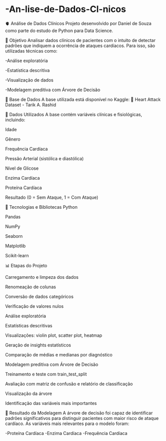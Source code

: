 # -An-lise-de-Dados-Cl-nicos
🫀 Análise de Dados Clínicos
Projeto desenvolvido por Daniel de Souza como parte do estudo de Python para Data Science.

🎯 Objetivo
Analisar dados clínicos de pacientes com o intuito de detectar padrões que indiquem a ocorrência de ataques cardíacos. Para isso, são utilizadas técnicas como:

-Análise exploratória

-Estatística descritiva

-Visualização de dados

-Modelagem preditiva com Árvore de Decisão

📂 Base de Dados
A base utilizada está disponível no Kaggle:
🔗 Heart Attack Dataset - Tarik A. Rashid

🧪 Dados Utilizados
A base contém variáveis clínicas e fisiológicas, incluindo:

Idade

Gênero

Frequência Cardíaca

Pressão Arterial (sistólica e diastólica)

Nível de Glicose

Enzima Cardíaca

Proteína Cardíaca

Resultado (0 = Sem Ataque, 1 = Com Ataque)

🧰 Tecnologias e Bibliotecas
Python

Pandas

NumPy

Seaborn

Matplotlib

Scikit-learn

📊 Etapas do Projeto

Carregamento e limpeza dos dados

Renomeação de colunas

Conversão de dados categóricos

Verificação de valores nulos

Análise exploratória

Estatísticas descritivas

Visualizações: violin plot, scatter plot, heatmap

Geração de insights estatísticos

Comparação de médias e medianas por diagnóstico

Modelagem preditiva com Árvore de Decisão

Treinamento e teste com train_test_split

Avaliação com matriz de confusão e relatório de classificação

Visualização da árvore

Identificação das variáveis mais importantes


🌳 Resultado da Modelagem
A árvore de decisão foi capaz de identificar padrões significativos para distinguir pacientes com maior risco de ataque cardíaco.
As variáveis mais relevantes para o modelo foram:

-Proteína Cardíaca
-Enzima Cardíaca
-Frequência Cardíaca

